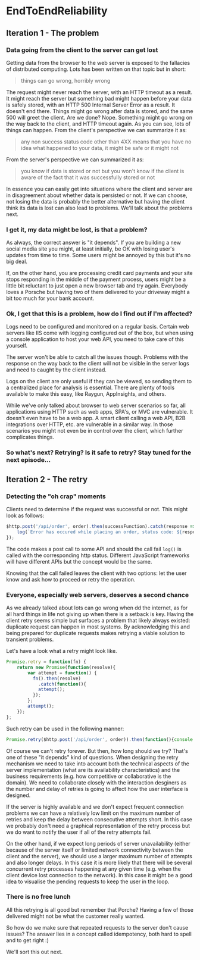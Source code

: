 # EndToEndReliability


## Iteration 1 - The problem


### Data going from the client to the server can get lost

Getting data from the browser to the web server is exposed to the fallacies of distributed computing. Lots has been written on that topic but in short:

> things can go wrong, horribly wrong

The request might never reach the server, with an HTTP timeout as a result. It might reach the server but something bad might happen before your data is safely stored, with an HTTP 500 Internal Server Error as a result. It doesn't end there. Things might go wrong after data is stored, and the same 500 will greet the client. Are we done? Nope. Something might go wrong on the way back to the client, and HTTP timeout again. As you can see, lots of things can happen. From the client's perspective we can summarize it as:

> any non success status code other than 4XX means that you have no idea what happened to your data, it might be safe or it might not

From the server's perspective we can summarized it as:

> you know if data is stored or not but you won't know if the client is aware of the fact that it was successfully stored or not

In essence you can easily get into situations where the client and server are in disagreement about whether data is persisted or not. If we can choose, not losing the data is probably the better alternative but having the client think its data is lost can also lead to problems. We'll talk about the problems next.



### I get it, my data might be lost, is that a problem?

As always, the correct answer is "it depends". If you are building a new social media site you might, at least initially, be OK with losing user's updates from time to time. Some users might be annoyed by this but it's no big deal.

If, on the other hand, you are processing credit card payments and your site stops responding in the middle of the payment process, users might be a little bit reluctant to just open a new browser tab and try again. Everybody loves a Porsche but having two of them delivered to your driveway might a bit too much for your bank account.


### Ok, I get that this is a problem, how do I find out if I'm affected?

Logs need to be configured and monitored on a regular basis. Certain web servers like IIS come with logging configured out of the box, but when using a console application to host your web API, you need to take care of this yourself.

The server won't be able to catch all the issues though. Problems with the response on the way back to the client will not be visible in the server logs and need to caught by the client instead.

Logs on the client are only useful if they can be viewed, so sending them to a centralized place for analysis is essential. There are plenty of tools available to make this easy, like Raygun, AppInsights, and others.

While we've only talked about browser to web server scenarios so far, all applications using HTTP such as web apps, SPA's, or MVC are vulnerable. It doesn't even have to be a web app. A smart client calling a web API, B2B integrations over HTTP, etc. are vulnerable in a similar way. In those scenarios you might not even be in control over the client, which further complicates things.  

### So what's next? Retrying? Is it safe to retry? Stay tuned for the next episode...

## Iteration 2 - The retry

### Detecting the "oh crap" moments

Clients need to determine if the request was successful or not. This might look as follows:

```js
$http.post('/api/order', order).then(successFunction).catch(response => {
    log(`Error has occured while placing an order, status code: ${response.status}`);
});
```

The code makes a post call to some API and should the call fail `log()` is called with the corresponding http status. Different JavaScript frameworks will have different APIs but the concept would be the same.

Knowing that the call failed leaves the client with two options: let the user know and ask how to proceed or retry the operation.

### Everyone, especially web servers, deserves a second chance

As we already talked about lots can go wrong when dd the internet, as for all hard things in life not giving up when there is a setback is key. Having the client retry seems simple but surfaces a problem that likely always existed: duplicate request can happen in most systems. By acknowledging this and being prepared for duplicate requests makes retrying a viable solution to transient problems.

Let's have a look what a retry might look like.

```js
Promise.retry = function(fn) {
    return new Promise(function(resolve){        
        var attempt = function() {           
          fn().then(resolve)
            .catch(function(){                       
            attempt();
          });            
        };
        attempt();
    });
};
```

Such retry can be used in the following manner:

```js
Promise.retry($http.post('/api/order', order)).then(function(){console.log('done')});
```

Of course we can't retry forever. But then, how long should we try? That's one of these "it depends" kind of questions. When designing the retry mechanism we need to take into account both the technical aspects of the server implementation (what are its availability characteristics) and the business requirements (e.g. how competitive or collaborative is the domain). We need to collaborate closely with the interaction desginers as the number and delay of retries is going to affect how the user interface is designed. 

If the server is highly available and we don't expect frequent connection problems we can have a relatively low limit on the maximum number of retries and keep the delay between consecutive attempts short. In this case we probably don't need a graphical representation of the retry process but we do want to notify the user if all of the retry attempts fail.

On the other hand, if we expect long periods of server unavailability (either because of the server itself or limited network connectivity between the client and the server), we should use a larger maximum number of attempts and also longer delays. In this case it is more likely that there will be several concurrent retry processes happening at any given time (e.g. when the client device lost connection to the network). In this case it might be a good idea to visualise the pending requests to keep the user in the loop.

### There is no free lunch

All this retrying is all good but remember that Porche? Having a few of those delivered might not be what the customer really wanted. 

So how do we make sure that repeated requests to the server don't cause issues? The answer lies in a concept called idempotency, both hard to spell and to get right :)

We'll sort this out next.